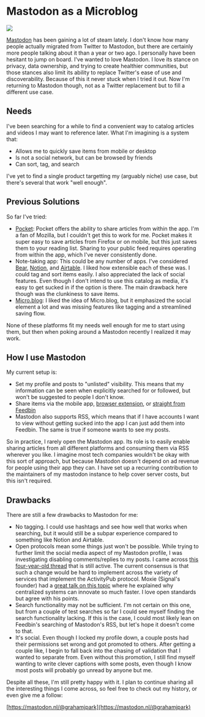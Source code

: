 # Mastodon as a Microblog

![](../assets/blog/mastodon.avif)

[Mastodon](https://joinmastodon.org/) has been gaining a lot of steam lately. I don't know how many people actually migrated from Twitter to Mastodon, but there are certainly more people talking about it than a year or two ago. I personally have been hesitant to jump on board. I've wanted to love Mastodon. I love its stance on privacy, data ownership, and trying to create healthier communities, but those stances also limit its ability to replace Twitter's ease of use and discoverability. Because of this it never stuck when I tried it out. Now I'm returning to Mastodon though, not as a Twitter replacement but to fill a different use case.

## Needs

I've been searching for a while to find a convenient way to catalog articles and videos I may want to reference later. What I'm imagining is a system that:

- Allows me to quickly save items from mobile or desktop
- Is not a social network, but can be browsed by friends
- Can sort, tag, and search

I've yet to find a single product targetting my (arguably niche) use case, but there's several that work "well enough".

## Previous Solutions

So far I've tried:

- [Pocket](https://getpocket.com): Pocket offers the ability to share articles from within the app. I'm a fan of Mozilla, but I couldn't get this to work for me. Pocket makes it super easy to save articles from Firefox or on mobile, but this just saves them to your reading list. Sharing to your public feed requires operating from within the app, which I've never consistently done.
- Note-taking app: This could be any number of apps. I've considered [Bear](https://bear.app/), [Notion](https://www.notion.so/), and [Airtable](https://www.airtable.com). I liked how extensible each of these was. I could tag and sort items easily. I also appreciated the lack of social features. Even though I don't intend to use this catalog as media, it's easy to get sucked in if the option is there. The main drawback here though was the clunkiness to save items.
- [Micro.blog](https://micro.blog/): I liked the idea of Micro.blog, but it emphasized the social element a lot and was missing features like tagging and a streamlined saving flow.

None of these platforms fit my needs well enough for me to start using them, but then when poking around a Mastodon recently I realized it may work.

## How I use Mastodon

My current setup is:

- Set my profile and posts to "unlisted" visibility. This means that my information can be seen when explicitly searched for or followed, but won't be suggested to people I don't know.
- Share items via the mobile app, [browser extension](https://github.com/corbindavenport/share-to-mastodon), or [straight from Feedbin](https://feedbin.com/blog/2023/01/05/mastodon-and-microposts/)
- Mastodon also supports RSS, which means that if I have accounts I want to view without getting sucked into the app I can just add them into Feedbin. The same is true if someone wants to see my posts.

So in practice, I rarely open the Mastodon app. Its role is to easily enable sharing articles from all different platforms and consuming them via RSS wherever you like. I imagine most tech companies wouldn't be okay with this sort of approach, but because Mastodon doesn't depend on ad revenue for people using their app they can. I have set up a recurring contribution to the maintainers of my mastodon instance to help cover server costs, but this isn't required.


## Drawbacks

There are still a few drawbacks to Mastodon for me:

- No tagging. I could use hashtags and see how well that works when searching, but it would still be a subpar experience compared to something like Notion and Airtable.
- Open protocols mean some things just won't be possible. While trying to further limit the social media aspect of my Mastodon profile, I was investigating disabling comments/replies to my posts. I came across [this four-year-old thread](https://github.com/mastodon/mastodon/issues/8565) that is still active. The current consensus is that such a change would be hard to implement across the variety of services that implement the ActivityPub protocol. Moxie (Signal's founder) had a [great talk on this topic](https://www.youtube.com/watch?v=Nj3YFprqAr8) where he explained why centralized systems can innovate so much faster. I love open standards but agree with his points.
- Search functionality may not be sufficient. I'm not certain on this one, but from a couple of test searches so far I could see myself finding the search functionality lacking. If this is the case, I could most likely lean on Feedbin's searching of Mastodon's RSS, but let's hope it doesn't come to that.
- It's social. Even though I locked my profile down, a couple posts had their permissions set wrong and got promoted to others. After getting a couple like, I begin to fall back into the chasing of validation that I wanted to separate from. Even without this promotion, I still find myself wanting to write clever captions with some posts, even though I know most posts will probably go unread by anyone but me.

Despite all these, I'm still pretty happy with it. I plan to continue sharing all the interesting things I come across, so feel free to check out my history, or even give me a follow:

[https://mastodon.nl/@grahamjpark](https://mastodon.nl/@grahamjpark)